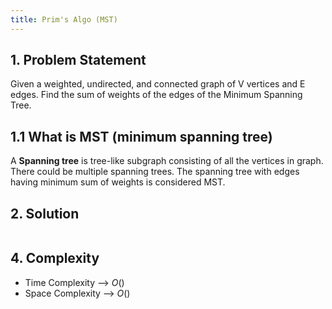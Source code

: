 ```yaml
---
title: Prim's Algo (MST)
---
```


## 1. Problem Statement

Given a weighted, undirected, and connected graph of V vertices and E edges. Find the sum of weights of the edges of the Minimum Spanning Tree.

## 1.1 What is MST (minimum spanning tree)

A **Spanning tree** is tree-like subgraph consisting of all the vertices in graph. There could be multiple spanning trees. The spanning tree with edges having minimum sum of weights is considered MST.

## 2. Solution

```cpp

```

## 4. Complexity

- Time Complexity --> $O()$
- Space Complexity --> $O()$